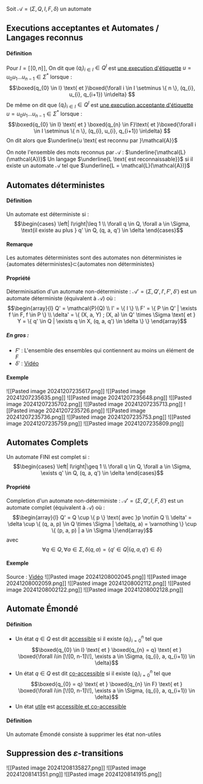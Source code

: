 Soit $\mathcal{A} = (\Sigma, Q, I, F, \delta)$ un automate
## Executions acceptantes et Automates / Langages reconnus
#### Définition
Pour $I=[\![0, n]\!]$, 
On dit que $(q_{i})_{i \in I}\in Q^{I}$ est <u>une execution d'étiquette</u> $u = u_{0}u_{1}\dots u_{n-1} \in \Sigma^{*}$ lorsque : 
$$\boxed{q_{0} \in I} \text{ et }\boxed{\forall i \in I \setminus \{ n \}, (q_{i}, u_{i}, q_{i+1}) \in\delta} $$
De même on dit que $(q_{i})_{i \in I}\in Q^{I}$ est <u>une execution acceptante d'étiquette</u> $u = u_{0}u_{1}\dots u_{n-1} \in \Sigma^{*}$ lorsque : 
$$\boxed{q_{0} \in I} \text{ et } \boxed{q_{n} \in F}\text{ et }\boxed{\forall i \in I \setminus \{ n \}, (q_{i}, u_{i}, q_{i+1}) \in\delta} $$
On dit alors que $\underline{u \text{ est reconnu par }\mathcal{A}}$

On note l'ensemble des mots reconnus par $\mathcal{A}$ : $\underline{\mathcal{L}(\mathcal{A})}$
Un langage $\underline{L \text{ est reconnaissable}}$ si il existe un automate $\mathcal{A}$ tel que $\underline{L = \mathcal{L}(\mathcal{A})}$

## Automates déterministes
#### Définition
Un automate est déterministe si : 
$$\begin{cases}
\left| I\right|\leq 1 \\
\forall q \in Q, \forall a \in \Sigma, \text{il existe au plus } q' \in Q, (q, a, q') \in \delta
\end{cases}$$

#### Remarque
Les automates déterministes sont des automates non déterministes ie
{automates déterministes}$\subset${automates non déterministes}

#### Propriété
Déterminisation d'un automate non-déterministe : 
$\mathcal{A}' = (\Sigma, Q', I', F', \delta')$ est un automate déterministe (équivalent à $\mathcal{A}$) 
où : 
$$\begin{array}{l}
Q' = \mathcal{P}(Q) \\
I' = \{ I \} \\
F' = \{ P \in Q' | \exists f \in F, f \in P \} \\
\delta' = \{ (X, a, Y) ; (X, a) \in Q' \times \Sigma \text{ et } Y = \{ q' \in Q | \exists q \in X, (q, a, q') \in \delta \} \}
\end{array}$$

##### En gros : 
- $F'$ : L'ensemble des ensembles qui contiennent au moins un élément de $F$ 
- $\delta'$ : <a href="https://www.youtube.com/watch?v=-2BJJQ_seqM&ab_channel=Infot%C3%A9o">Vidéo</a>

#### Exemple
![[Pasted image 20241207235617.png]]
![[Pasted image 20241207235635.png]]
![[Pasted image 20241207235648.png]]
![[Pasted image 20241207235702.png]]
![[Pasted image 20241207235713.png]]
![[Pasted image 20241207235726.png]]
![[Pasted image 20241207235736.png]]
![[Pasted image 20241207235753.png]]
![[Pasted image 20241207235759.png]]
![[Pasted image 20241207235809.png]]

## Automates Complets
Un automate FINI est complet si : 
$$\begin{cases}
\left| I\right|\geq 1 \\
\forall q \in Q, \forall a \in \Sigma, \exists q' \in Q, (q, a, q') \in \delta
\end{cases}$$

#### Propriété
Completion d'un automate non-déterministe : 
$\mathcal{A}' = (\Sigma, Q', I, F, \delta')$ est un automate complet (équivalent à $\mathcal{A}$) 
où : 
$$\begin{array}{l}
Q' = Q \cup \{ p \} \text{ avec }p \not\in Q \\
\delta' = \delta \cup \{ (q, a, p) \in Q \times \Sigma | \delta(q, a) = \varnothing \}
\cup \{ (p, a, p) | a \in \Sigma \}\end{array}$$
avec
$$\forall q \in Q, \forall a \in \Sigma, \delta(q, a) = \{ q' \in Q | (q, a, q') \in \delta \}$$

#### Exemple
Source : <a href="https://www.youtube.com/watch?v=QWAxNCAtuOE&ab_channel=InformatiqueTh%C3%A9orique">Vidéo</a> 
![[Pasted image 20241208002045.png]]
![[Pasted image 20241208002059.png]]
![[Pasted image 20241208002112.png]]
![[Pasted image 20241208002122.png]]
![[Pasted image 20241208002128.png]]

## Automate Émondé
#### Définition
- Un état $q \in Q$ est dit <u>accessible</u> si il existe $(q_{i})_{i = 0}^{n}$ tel que 
  $$\boxed{q_{0} \in I} \text{ et } \boxed{q_{n} = q} \text{ et } \boxed{\forall i\in [\![0, n-1]\!], \exists a \in \Sigma, (q_{i}, a, q_{i+1}) \in \delta}$$
- Un état $q \in Q$ est dit <u>co-accessible</u> si il existe $(q_{i})_{i = 0}^{n}$ tel que 
  $$\boxed{q_{0} = q} \text{ et } \boxed{q_{n} \in F} \text{ et } \boxed{\forall i\in [\![0, n-1]\!], \exists a \in \Sigma, (q_{i}, a, q_{i+1}) \in \delta}$$
- Un état <u>utile</u> est <u>accessible et co-accessible</u>

#### Définition
Un automate Émondé consiste à supprimer les état non-utiles

## Suppression des $\varepsilon$-transitions
![[Pasted image 20241208135827.png]]
![[Pasted image 20241208141351.png]]
![[Pasted image 20241208141915.png]]